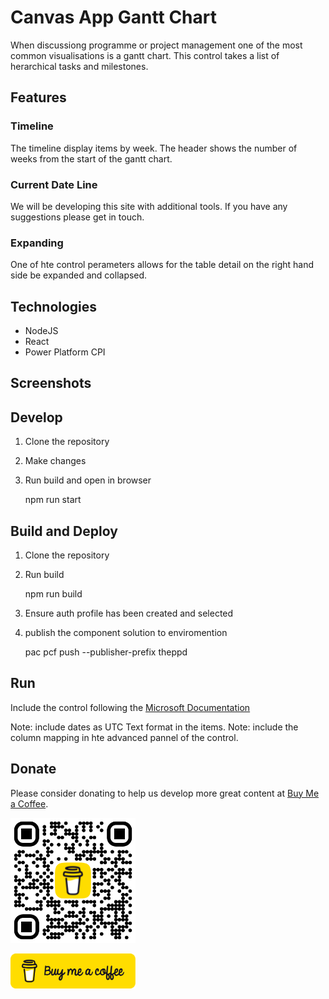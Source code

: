 # Canvas App Gantt Chart
When discussiong programme or project management one of the most common visualisations is a gantt chart. This control takes a list of herarchical tasks and milestones.

## Features
### Timeline
The timeline display items by week. The header shows the number of weeks from the start of the gantt chart.

### Current Date Line
We will be developing this site with additional tools. If you have any suggestions please get in touch.

### Expanding
One of hte control perameters allows for the table detail on the right hand side be expanded and collapsed.

## Technologies
- NodeJS
- React
- Power Platform CPI

## Screenshots

## Develop
1. Clone the repository
2. Make changes
3. Run build and open in browser

    npm run start

## Build and Deploy
1. Clone the repository
2. Run build

    npm run build

3. Ensure auth profile has been created and selected
4. publish the component solution to enviromention

    pac pcf push --publisher-prefix theppd
    
## Run
Include the control following the [Microsoft Documentation](https://learn.microsoft.com/en-us/power-apps/developer/component-framework/component-framework-for-canvas-apps#add-components-to-a-canvas-app)

Note: include dates as UTC Text format in the items.
Note: include the column mapping in hte advanced pannel of the control.

## Donate
Please consider donating to help us develop more great content at [Buy Me a Coffee](https://www.buymeacoffee.com/alexbakerwong).

[<img src="readmeextra/bmc_qr.png" alt="Buy Me a Coffee QR Code" width="200"/>](https://www.buymeacoffee.com/alexbakerwong)

[<img src="readmeextra/bmc-button.png" alt="Buy Me a Coffee Logo" width="200"/>](https://www.buymeacoffee.com/alexbakerwong)

